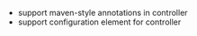 * support maven-style annotations in controller
* support <properties> configuration element for controller
